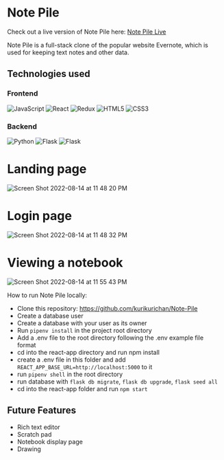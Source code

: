 # Note Pile

Check out a live version of Note Pile here: [Note Pile Live](https://note-pile.herokuapp.com/)

Note Pile is a full-stack clone of the popular website Evernote, which is used for keeping text notes and other data. 

## Technologies used

### Frontend
![JavaScript](https://img.shields.io/badge/javascript-%23323330.svg?style=for-the-badge&logo=javascript&logoColor=%23F7DF1E)
![React](https://img.shields.io/badge/react-%2320232a.svg?style=for-the-badge&logo=react&logoColor=%2361DAFB)
![Redux](https://img.shields.io/badge/redux-%23593d88.svg?style=for-the-badge&logo=redux&logoColor=white)
![HTML5](https://img.shields.io/badge/html5-%23E34F26.svg?style=for-the-badge&logo=html5&logoColor=white)
![CSS3](https://img.shields.io/badge/css3-%231572B6.svg?style=for-the-badge&logo=css3&logoColor=white)

### Backend
![Python](https://img.shields.io/badge/python-3670A0?style=for-the-badge&logo=python&logoColor=ffdd54)
![Flask](https://img.shields.io/badge/flask-%23000.svg?style=for-the-badge&logo=flask&logoColor=white)
![Flask](https://img.shields.io/badge/PostgreSQL-316192?style=for-the-badge&logo=postgresql&logoColor=white)

# Landing page

![Screen Shot 2022-08-14 at 11 48 20 PM](https://user-images.githubusercontent.com/8907997/184591463-f11747d2-0abf-4ded-84b4-2dfcadd48375.png)

# Login page
 
![Screen Shot 2022-08-14 at 11 48 32 PM](https://user-images.githubusercontent.com/8907997/184591937-336b0238-4afc-4ca5-a146-df590d20e875.png)

# Viewing a notebook

![Screen Shot 2022-08-14 at 11 55 43 PM](https://user-images.githubusercontent.com/8907997/184591990-872ebb6e-6fee-428a-a6fe-777864f4305a.png)


How to run Note Pile locally:

* Clone this repository: https://github.com/kurikurichan/Note-Pile
* Create a database user
* Create a database with your user as its owner
* Run ```pipenv install``` in the project root directory
* Add a .env file to the root directory following the .env example file format
* cd into the react-app directory and run npm install
* create a .env file in this folder and add ```REACT_APP_BASE_URL=http://localhost:5000``` to it
* run ```pipenv shell``` in the root directory 
* run database with ```flask db migrate```,  ```flask db upgrade```,  ```flask seed all```
* cd into the react-app folder and run ```npm start```

## Future Features
* Rich text editor
* Scratch pad
* Notebook display page
* Drawing
